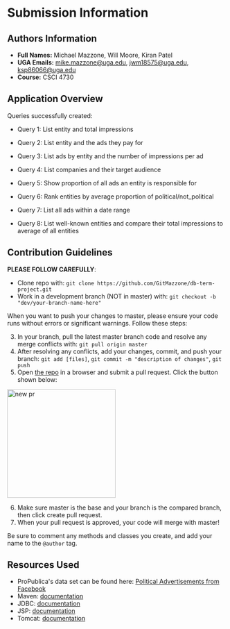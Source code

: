 
# Submission Information

## Authors Information

* __Full Names:__ Michael Mazzone, Will Moore, Kiran Patel
* __UGA Emails:__ mike.mazzone@uga.edu, jwm18575@uga.edu, ksp86066@uga.edu
* __Course:__ CSCI 4730

## Application Overview

Queries successfully created:
* Query 1: List entity and total impressions

* Query 2: List entity and the ads they pay for

* Query 3: List ads by entity and the number of impressions per ad

* Query 4: List companies and their target audience

* Query 5: Show proportion of all ads an entity is responsible for

* Query 6: Rank entities by average proportion of political/not_political

* Query 7: List all ads within a date range

* Query 8: List well-known entities and compare their total impressions to average of all entities

## Contribution Guidelines 
**PLEASE FOLLOW CAREFULLY**:
 * Clone repo with: `git clone https://github.com/GitMazzone/db-term-project.git`
 * Work in a development branch (NOT in master) with: `git checkout -b "dev/your-branch-name-here"`

When you want to push your changes to  master, please ensure your code runs without errors or significant warnings. Follow these steps:

3. In your branch, pull the latest master branch code and resolve any merge conflicts with: `git pull origin master`
4. After resolving any conflicts, add your changes, commit, and push your branch: `git add [files]`, `git commit -m "description of changes"`, `git push`
5. Open [the repo](https://github.com/GitMazzone/db-term-project) in a browser and submit a pull request. Click the button shown below: 
<img src="https://i.imgur.com/gx3OWvM.png" alt="new pr" width="250"/>  
  
6. Make sure master is the base and your branch is the compared branch, then click create pull request.  
7. When your pull request is approved, your code will merge with master!

Be sure to comment any methods and classes you create, and add your name to the `@author` tag.

## Resources Used
* ProPublica's data set can be found here: [Political Advertisements from Facebook](https://www.propublica.org/datastore/dataset/political-advertisements-from-facebook)
* Maven: [documentation](https://maven.apache.org/)
* JDBC: [documentation](https://www.oracle.com/technetwork/java/overview-141217.html)
* JSP: [documentation](https://docs.oracle.com/javaee/5/tutorial/doc/bnajo.html)
* Tomcat: [documentation](https://tomcat.apache.org/download-90.cgi)

